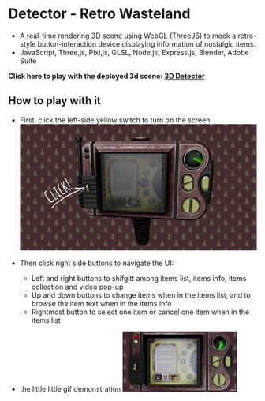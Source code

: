 # Detector - Retro Wasteland

- A real-time rendering 3D scene using WebGL (ThreeJS) to mock a retro-style button-interaction device displaying information of nostalgic items.
- JavaScript, Three,js, Pixi,js, GLSL, Node.js, Express.js, Blender, Adobe Suite

**Click here to play with the deployed 3d scene: [3D Detector](https://ui-request.vercel.app/)**

## How to play with it

- First, click the left-side yellow switch to turn on the screen.
  ![Click the left switch](<readme-pics/click 2023-01-31 090859.png>)

- Then click right side buttons to navigate the UI:

  - Left and right buttons to shifgitt among items list, items info, items collection and video pop-up
  - Up and down buttons to change items when in the items list, and to browse the item text when in the items info
  - Rightmost button to select one item or cancel one item when in the items list

- the little little gif demonstration
  ![Navigate the UI](readme-pics/navigate.gif)
